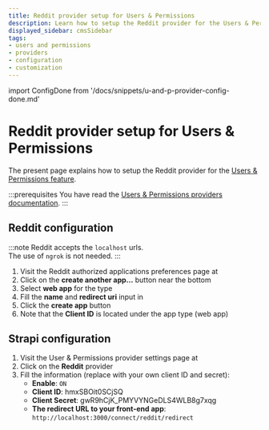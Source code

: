 ```yaml
---
title: Reddit provider setup for Users & Permissions
description: Learn how to setup the Reddit provider for the Users & Permissions feature.
displayed_sidebar: cmsSidebar
tags:
- users and permissions
- providers
- configuration
- customization
---
```


import ConfigDone from '/docs/snippets/u-and-p-provider-config-done.md'

# Reddit provider setup for Users & Permissions

The present page explains how to setup the Reddit provider for the [Users & Permissions feature](/cms/features/users-permissions).

:::prerequisites
You have read the [Users & Permissions providers documentation](/cms/configurations/users-and-permissions-providers).
:::

## Reddit configuration

:::note
Reddit accepts the `localhost` urls. <br/>
The use of `ngrok` is not needed.
:::

1. Visit the Reddit authorized applications preferences page at <ExternalLink to="https://www.reddit.com/prefs/apps" text="https://www.reddit.com/prefs/apps"/>
2. Click on the **create another app...** button near the bottom
3. Select **web app** for the type
4. Fill the **name** and **redirect uri** input in
5. Click the **create app** button
6. Note that the **Client ID** is located under the app type (web app)

## Strapi configuration

1. Visit the User & Permissions provider settings page at <ExternalLink to="http://localhost:1337/admin/settings/users-permissions/providers" text="http://localhost:1337/admin/settings/users-permissions/providers"/>
2. Click on the **Reddit** provider
3. Fill the information (replace with your own client ID and secret):
   - **Enable**: `ON`
   - **Client ID**: hmxSBOit0SCjSQ
   - **Client Secret**: gwR9hCjK_PMYVYNGeDLS4WLB8g7xqg
   - **The redirect URL to your front-end app**: `http://localhost:3000/connect/reddit/redirect`

<ConfigDone />

